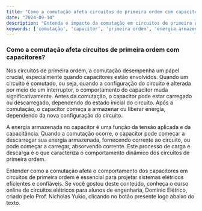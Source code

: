 ```yaml
---
title: "Como a comutação afeta circuitos de primeira ordem com capacitores?"
date: "2024-09-14"
description: "Entenda o impacto da comutação em circuitos de primeira ordem com capacitores e como a energia é armazenada e liberada."
keywords: ['comutação', 'capacitor', 'primeira ordem', 'energia armazenada']
---
```


### Como a comutação afeta circuitos de primeira ordem com capacitores?

Nos circuitos de primeira ordem, a comutação desempenha um papel crucial, especialmente quando capacitores estão envolvidos. Quando um circuito é comutado, ou seja, quando a configuração do circuito é alterada por meio de um interruptor, o comportamento do capacitor muda significativamente. Antes da comutação, o capacitor pode estar carregado ou descarregado, dependendo do estado inicial do circuito. Após a comutação, o capacitor começa a armazenar ou liberar energia, dependendo da nova configuração do circuito.

A energia armazenada no capacitor é uma função da tensão aplicada e da capacitância. Quando a comutação ocorre, o capacitor pode começar a descarregar sua energia armazenada, fornecendo corrente ao circuito, ou pode começar a carregar, absorvendo corrente. Este processo de carga e descarga é o que caracteriza o comportamento dinâmico dos circuitos de primeira ordem.

Entender como a comutação afeta o comportamento dos capacitores em circuitos de primeira ordem é essencial para projetar sistemas elétricos eficientes e confiáveis. Se você gostou deste conteúdo, conheça o curso online de circuitos elétricos para alunos de engenharia, Domínio Elétrico, criado pelo Prof. Nicholas Yukio, clicando no botão presente logo abaixo do texto.
